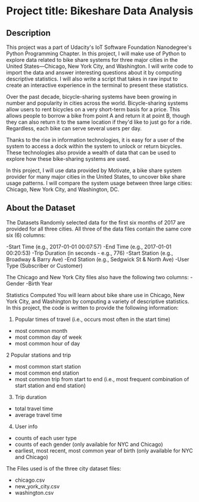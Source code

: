 # Project title: Bikeshare Data Analysis

## Description
This project was a part of Udacity's IoT Software Foundation Nanodegree's Python Programming Chapter. 
In this project, I will make use of Python to explore data related to bike share systems for three major cities in the United States—Chicago, New York City, and Washington. I will write code to import the data and answer interesting questions about it by computing descriptive statistics. I will also write a script that takes in raw input to create an interactive experience in the terminal to present these statistics.

Over the past decade, bicycle-sharing systems have been growing in number and popularity in cities across the world. Bicycle-sharing systems allow users to rent bicycles on a very short-term basis for a price. This allows people to borrow a bike from point A and return it at point B, though they can also return it to the same location if they'd like to just go for a ride. Regardless, each bike can serve several users per day.

Thanks to the rise in information technologies, it is easy for a user of the system to access a dock within the system to unlock or return bicycles. These technologies also provide a wealth of data that can be used to explore how these bike-sharing systems are used.

In this project, I will use data provided by Motivate, a bike share system provider for many major cities in the United States, to uncover bike share usage patterns. I will compare the system usage between three large cities: Chicago, New York City, and Washington, DC.

## About the Dataset
The Datasets Randomly selected data for the first six months of 2017 are provided for all three cities. All three of the data files contain the same core six (6) columns: 

-Start Time (e.g., 2017-01-01 00:07:57)
-End Time (e.g., 2017-01-01 00:20:53) 
-Trip Duration (in seconds - e.g., 776)
-Start Station (e.g., Broadway & Barry Ave) 
-End Station (e.g., Sedgwick St & North Ave) 
-User Type (Subscriber or Customer)

The Chicago and New York City files also have the following two columns:
-Gender 
-Birth Year

Statistics Computed You will learn about bike share use in Chicago, New York City, and Washington by computing a variety of descriptive statistics. In this project, the code is written to provide the following information:
1. Popular times of travel (i.e., occurs most often in the start time)
- most common month 
- most common day of week 
- most common hour of day

2 Popular stations and trip 
- most common start station 
- most common end station 
- most common trip from start to end (i.e., most frequent combination of start station and end station)

3. Trip duration 
- total travel time 
- average travel time

4. User info 
- counts of each user type 
- counts of each gender (only available for NYC and Chicago) 
- earliest, most recent, most common year of birth (only available for NYC and Chicago)

The Files used is of the three city dataset files: 
- chicago.csv 
- new_york_city.csv 
- washington.csv
